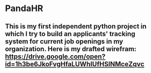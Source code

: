 # PandaHR
## This is my first independent python project in which I try to build an applicants' tracking system for current job openings in my organization.  Here is my drafted wirefram: https://drive.google.com/open?id=1h3be6JkoFvgHfaLUWhIUfHSlNMceZqvc
